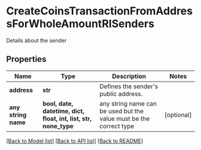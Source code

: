 # CreateCoinsTransactionFromAddressForWholeAmountRISenders

Details about the sender

## Properties
Name | Type | Description | Notes
------------ | ------------- | ------------- | -------------
**address** | **str** | Defines the sender&#39;s public address. | 
**any string name** | **bool, date, datetime, dict, float, int, list, str, none_type** | any string name can be used but the value must be the correct type | [optional]

[[Back to Model list]](../README.md#documentation-for-models) [[Back to API list]](../README.md#documentation-for-api-endpoints) [[Back to README]](../README.md)


